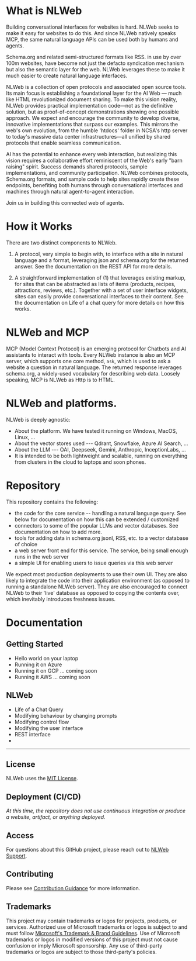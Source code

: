 # What is NLWeb


Building conversational interfaces for websites is hard. NLWeb seeks to
make it easy for websites to do this. And since NLWeb natively speaks MCP,
the same natural language APIs can be used both by humans and agents.

Schema.org and related semi-structured formats like RSS.
in use by over 100m websites, have become not just the defacto
syndication mechanism but also the semantic layer for the web. NLWeb leverages
these to make it much easier to create natural language interfaces. 

NLWeb is a collection of open protocols and associated
open source tools. Its main focus is establishing a foundational 
layer for the AI Web — much like HTML revolutionized document sharing.
To make this vision reality, NLWeb provides practical implementation code—not as the 
definitive solution, but as proof-of-concept demonstrations showing one possible 
approach. We expect and encourage the community to develop diverse, innovative 
implementations that surpass our examples. This mirrors the web's own evolution, 
from the humble 'htdocs' folder in NCSA's http server to today's massive data center 
infrastructures—all unified by shared protocols that enable seamless communication.

AI has the potential to enhance every web interaction, but realizing this vision 
requires a collaborative effort reminiscent of the Web's early "barn raising" spirit. 
Success demands shared protocols, sample implementations, and community participation. 
NLWeb combines protocols, Schema.org formats, and sample code to help sites rapidly 
create these endpoints, benefiting both humans through conversational interfaces and 
machines through natural agent-to-agent interaction. 

Join us in building this connected web of agents.


# How it Works
 There are two distinct components to NLWeb.
 1. A protocol, very simple to begin with, to interface with a site in natural 
     language and a format, leveraging json and schema.org 
     for the returned answer. See the documentation on the REST API for more details.

 2. A straightforward implementation of (1) that leverages existing markup, for
      sites that can be abstracted as lists of items (products, recipes, attractions,
      reviews, etc.). Together with a set of user interface widgets, sites can 
      easily provide conversational interfaces to their content. See the documentation
      on Life of a chat query for more details on how this works.


# NLWeb and MCP
 MCP (Model Context Protocol) is an emerging protocol for Chatbots and AI assistants
 to interact with tools. Every NLWeb instance is also an MCP server, which supports one core method,
 <code>ask</code>, which is used to ask a website a question in natural language. The returned response
 leverages schema.org, a widely-used vocabulary for describing web data. Loosely speaking, 
 MCP is NLWeb as Http is to HTML.


# NLWeb and platforms.
NLWeb is deeply agnostic:
- About the platform. We have tested it running on Windows, MacOS, Linux,  ...
- About the vector stores used --- Qdrant, Snowflake, Azure AI Search, ...
- About the LLM --- OAI, Deepseek, Gemini, Anthropic, InceptionLabs, ...
- It is intended to be both lightweight and scalable, running on everything from clusters 
  in the cloud to laptops and soon phones.


# Repository
This repository contains the following:

- the code for the core service -- handling a natural language query. See below for documentation
  on how this can be extended / customized
- connectors to some of the popular LLMs and vector databases. See documentation on how to add more.
- tools for adding data in schema.org jsonl, RSS, etc. to a vector database of choice
- a web server front end for this service. The service, being small enough runs in the web server
- a simple UI for enabling users to issue queries via this web server

We expect most production deployments to use their own UI. They are also likely to integrate
the code into their application environment (as opposed to running a standalone NLWeb server). They
are also encouraged to connect NLWeb to their 'live' database as opposed to copying
the contents over, which inevitably introduces freshness issues.


# Documentation

## Getting Started
- Hello world on your laptop
- Running it on Azure
- Running it on GCP ... coming soon
- Running it AWS ... coming soon

## NLWeb
- Life of a Chat Query
- Modifying behaviour by changing prompts
- Modifying control flow
- Modifying the user interface
- REST interface
- 



-----------------------------------------------------------------

## License 

NLWeb uses the [MIT License](LICENSE).


## Deployment (CI/CD)

_At this time, the repository does not use continuous integration or produce a website, artifact, or anything deployed._

## Access

For questions about this GitHub project, please reach out to [NLWeb Support](mailto:NLWebSup@microsoft.com).

## Contributing

Please see [Contribution Guidance](CONTRIBUTING.md) for more information.

## Trademarks

This project may contain trademarks or logos for projects, products, or services. Authorized use of Microsoft 
trademarks or logos is subject to and must follow 
[Microsoft's Trademark & Brand Guidelines](https://www.microsoft.com/en-us/legal/intellectualproperty/trademarks/usage/general).
Use of Microsoft trademarks or logos in modified versions of this project must not cause confusion or imply Microsoft sponsorship.
Any use of third-party trademarks or logos are subject to those third-party's policies.
